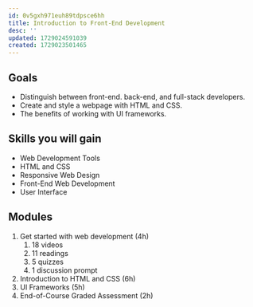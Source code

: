 ```yaml
---
id: 0v5gxh971euh89tdpsce6hh
title: Introduction to Front-End Development
desc: ''
updated: 1729024591039
created: 1729023501465
---
```

## Goals

- Distinguish between front-end. back-end, and full-stack developers.
- Create and style a webpage with HTML and CSS.
- The benefits of working with UI frameworks.

## Skills you will gain

- Web Development Tools
- HTML and CSS
- Responsive Web Design
- Front-End Web Development
- User Interface

## Modules

1. Get started with web development (4h)
   1. 18 videos
   2. 11 readings
   3. 5 quizzes
   4. 1 discussion prompt
2. Introduction to HTML and CSS (6h)
3. UI Frameworks (5h)
4. End-of-Course Graded Assessment (2h)
